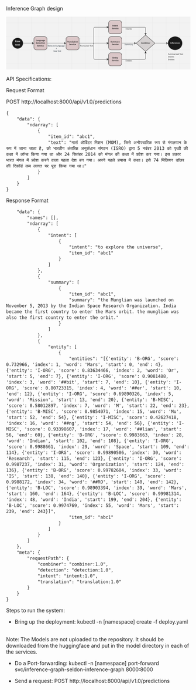 Inference Graph design

![Alt text](resources/graph.png?raw=True "Inference Graph")



API Specifications: 
<br>

Request Format

POST http://localhost:8000/api/v1.0/predictions
```
{
    "data": {
        "ndarray": [
            {
                "item_id": "abc1",
                "text": "मार्स ऑर्बिटर मिशन (MOM), जिसे अनौपचारिक रूप से मंगलयान के रूप में जाना जाता है, को भारतीय अंतरिक्ष अनुसंधान संगठन (ISRO) द्वारा 5 नवंबर 2013 को पृथ्वी की कक्षा में लॉन्च किया गया था और 24 सितंबर 2014 को मंगल की कक्षा में प्रवेश कर गया। इस प्रकार भारत मंगल में प्रवेश करने वाला पहला देश बन गया। अपने पहले प्रयास में कक्षा। इसे 74 मिलियन डॉलर की रिकॉर्ड कम लागत पर पूरा किया गया था।"
            }
        ]
    }
}
```

Response Format

```{
    "data": {
        "names": [],
        "ndarray": [
            {
                "intent": [
                    {
                        "intent": "to explore the universe",
                        "item_id": "abc1"
                    }
                ]
            },
            {
                "summary": [
                    {
                        "item_id": "abc1",
                        "summary": "the Munglian was launched on November 5, 2013 by the Indian Space Research Organization. India became the first country to enter the Mars orbit. the munglian was also the first country to enter the orbit."
                    }
                ]
            },
            {
                "entity": [
                    {
                        "entities": "[{'entity': 'B-ORG', 'score': 0.732966, 'index': 1, 'word': 'Mars', 'start': 0, 'end': 4}, {'entity': 'I-ORG', 'score': 0.83634466, 'index': 2, 'word': 'Or', 'start': 5, 'end': 7}, {'entity': 'I-ORG', 'score': 0.9081488, 'index': 3, 'word': '##bit', 'start': 7, 'end': 10}, {'entity': 'I-ORG', 'score': 0.80723315, 'index': 4, 'word': '##er', 'start': 10, 'end': 12}, {'entity': 'I-ORG', 'score': 0.69890326, 'index': 5, 'word': 'Mission', 'start': 13, 'end': 20}, {'entity': 'B-MISC', 'score': 0.58012897, 'index': 7, 'word': 'M', 'start': 22, 'end': 23}, {'entity': 'B-MISC', 'score': 0.9854071, 'index': 15, 'word': 'Mu', 'start': 52, 'end': 54}, {'entity': 'I-MISC', 'score': 0.42627418, 'index': 16, 'word': '##ng', 'start': 54, 'end': 56}, {'entity': 'I-MISC', 'score': 0.93398607, 'index': 17, 'word': '##lian', 'start': 56, 'end': 60}, {'entity': 'B-ORG', 'score': 0.9983663, 'index': 28, 'word': 'Indian', 'start': 102, 'end': 108}, {'entity': 'I-ORG', 'score': 0.9988661, 'index': 29, 'word': 'Space', 'start': 109, 'end': 114}, {'entity': 'I-ORG', 'score': 0.99890506, 'index': 30, 'word': 'Research', 'start': 115, 'end': 123}, {'entity': 'I-ORG', 'score': 0.9987237, 'index': 31, 'word': 'Organization', 'start': 124, 'end': 136}, {'entity': 'B-ORG', 'score': 0.99782604, 'index': 33, 'word': 'IS', 'start': 138, 'end': 140}, {'entity': 'I-ORG', 'score': 0.9988172, 'index': 34, 'word': '##RO', 'start': 140, 'end': 142}, {'entity': 'B-LOC', 'score': 0.98903394, 'index': 39, 'word': 'Mars', 'start': 160, 'end': 164}, {'entity': 'B-LOC', 'score': 0.99981314, 'index': 48, 'word': 'India', 'start': 199, 'end': 204}, {'entity': 'B-LOC', 'score': 0.9974769, 'index': 55, 'word': 'Mars', 'start': 239, 'end': 243}]",
                        "item_id": "abc1"
                    }
                ]
            }
        ]
    },
    "meta": {
        "requestPath": {
            "combiner": "combiner:1.0",
            "detection": "detection:1.0",
            "intent": "intent:1.0",
            "translation": "translation:1.0"
        }
    }
}
```

Steps to run the system:

* Bring up the deployment: kubectl -n [namespace] create -f deploy.yaml 
<br>
Note: The Models are not uploaded to the repository. It should be downloaded from the huggingface and put in the model directory in each of the services.

* Do a Port-forwarding: kubectl -n [namespace] port-forward svc/inference-graph-seldon-inference-graph 8000:8000

* Send a request: POST http://localhost:8000/api/v1.0/predictions

